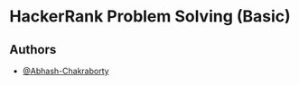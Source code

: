 # HackerRank Problem Solving (Basic) 

## Authors

- [@Abhash-Chakraborty](https://www.github.com/octokatherine)

